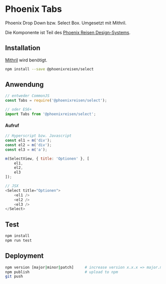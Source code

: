 # Phoenix Tabs

Phoenix Drop Down bzw. Select Box. Umgesetzt mit Mithril.

Die Komponente ist Teil des [Phoenix Reisen Design-Systems](https://design-system.phoenixreisen.net).

## Installation

[Mithril](https://mithril.js.org/) wird benötigt.

```bash
npm install --save @phoenixreisen/select
```

## Anwendung

```js
// entweder CommonJS
const Tabs = require('@phoenixreisen/select');

// oder ES6+
import Tabs from '@phoenixreisen/select';
```

#### Aufruf

```js
// Hyperscript bzw. Javascript
const el1 = m('div');
const el2 = m('div');
const el3 = m('a'); 

m(SelectView, { title: 'Optionen' }, [ 
    el1, 
    el2, 
    el3 
]);

// JSX
<Select title="Optionen">
    <el1 />
    <el2 />
    <el3 />
</Select>
```

## Test

```bash
npm install
npm run test
```

## Deployment

```bash
npm version [major|minor|patch]     # increase version x.x.x => major.minor.patch
npm publish                         # upload to npm
git push
```